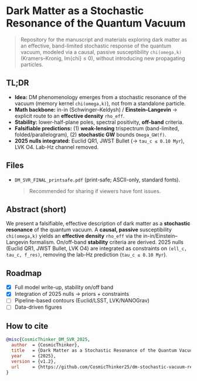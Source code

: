 # Dark Matter as a Stochastic Resonance of the Quantum Vacuum

> Repository for the manuscript and materials exploring dark matter as an effective, band-limited stochastic response of the quantum vacuum, modeled via a causal, passive susceptibility `chi(omega,k)` (Kramers–Kronig, Im{chi} ≤ 0), without introducing new propagating particles.

## TL;DR
- **Idea:** DM phenomenology emerges from a stochastic resonance of the vacuum (memory kernel `chi(omega,k)`), not from a standalone particle.  
- **Math backbone:** in-in (Schwinger–Keldysh) / **Einstein–Langevin** → explicit route to an **effective density** `rho_eff`.  
- **Stability:** lower-half-plane poles, spectral positivity, **off-band** criteria.  
- **Falsifiable predictions:** (1) **weak-lensing** trispectrum (band-limited, folded/parallelogram), (2) **stochastic GW** bounds `Omega_GW(f)`.  
- **2025 nulls integrated:** Euclid QR1, JWST Bullet (→ `tau_c ≤ 0.10 Myr`), LVK O4. Lab-Hz channel removed.

## Files
- `DM_SVR_FINAL_printsafe.pdf` (print-safe; ASCII-only, standard fonts).  
  > Recommended for sharing if viewers have font issues.

## Abstract (short)
We present a falsifiable, effective description of dark matter as a **stochastic resonance** of the quantum vacuum. A **causal, passive** susceptibility `chi(omega,k)` yields an **effective density** `rho_eff` via the in-in/Einstein–Langevin formalism. On/off-band **stability** criteria are derived. 2025 nulls (Euclid QR1, JWST Bullet, LVK O4) are integrated as constraints on `(ell_c, tau_c, f_res)`, removing the lab-Hz prediction (`tau_c ≤ 0.10 Myr`).

## Roadmap
- [x] Full model write-up, stability on/off band  
- [x] Integration of 2025 nulls → priors + constraints  
- [ ] Pipeline-based contours (Euclid/LSST, LVK/NANOGrav)  
- [ ] Data-driven figures

## How to cite
```bibtex
@misc{CosmicThinker_DM_SVR_2025,
  author  = {CosmicThinker},
  title   = {Dark Matter as a Stochastic Resonance of the Quantum Vacuum},
  year    = {2025},
  version = {v1.2},
  url     = {https://github.com/CosmicThinker25/dm-stochastic-vacuum-resonance}
}
